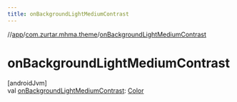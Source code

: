 ```yaml
---
title: onBackgroundLightMediumContrast
---
```

//[app](../../index.html)/[com.zurtar.mhma.theme](index.html)/[onBackgroundLightMediumContrast](on-background-light-medium-contrast.html)



# onBackgroundLightMediumContrast



[androidJvm]\
val [onBackgroundLightMediumContrast](on-background-light-medium-contrast.html): [Color](https://developer.android.com/reference/kotlin/androidx/compose/ui/graphics/Color.html)



